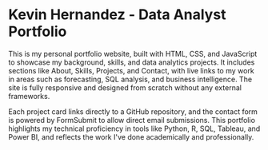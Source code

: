 # Kevin Hernandez - Data Analyst Portfolio

This is my personal portfolio website, built with HTML, CSS, and JavaScript to showcase my background, skills, and data analytics projects. It includes sections like About, Skills, Projects, and Contact, with live links to my work in areas such as forecasting, SQL analysis, and business intelligence. The site is fully responsive and designed from scratch without any external frameworks.

Each project card links directly to a GitHub repository, and the contact form is powered by FormSubmit to allow direct email submissions. This portfolio highlights my technical proficiency in tools like Python, R, SQL, Tableau, and Power BI, and reflects the work I've done academically and professionally.
